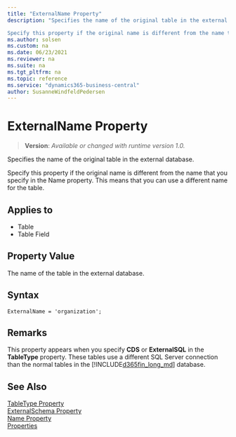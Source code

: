 ```yaml
---
title: "ExternalName Property"
description: "Specifies the name of the original table in the external database.

Specify this property if the original name is different from the name that you specify in the Name property. This means that you can use a different name for the table."
ms.author: solsen
ms.custom: na
ms.date: 06/23/2021
ms.reviewer: na
ms.suite: na
ms.tgt_pltfrm: na
ms.topic: reference
ms.service: "dynamics365-business-central"
author: SusanneWindfeldPedersen
---
```

[//]: # (START>DO_NOT_EDIT)
[//]: # (IMPORTANT:Do not edit any of the content between here and the END>DO_NOT_EDIT.)
[//]: # (Any modifications should be made in the .xml files in the ModernDev repo.)
# ExternalName Property
> **Version**: _Available or changed with runtime version 1.0._

Specifies the name of the original table in the external database.

Specify this property if the original name is different from the name that you specify in the Name property. This means that you can use a different name for the table.

## Applies to
-   Table
-   Table Field

[//]: # (IMPORTANT: END>DO_NOT_EDIT)

## Property Value  
The name of the table in the external database.  

## Syntax

```AL
ExternalName = 'organization';
```

## Remarks

This property appears when you specify **CDS** or **ExternalSQL** in the **TableType** property. These tables use a different SQL Server connection than the normal tables in the [!INCLUDE[d365fin_long_md](../includes/d365fin_long_md.md)] database.  

## See Also

[TableType Property](devenv-tabletype-property.md)   
[ExternalSchema Property](devenv-externalschema-property.md)   
[Name Property](./devenv-properties.md)   
[Properties](devenv-properties.md)